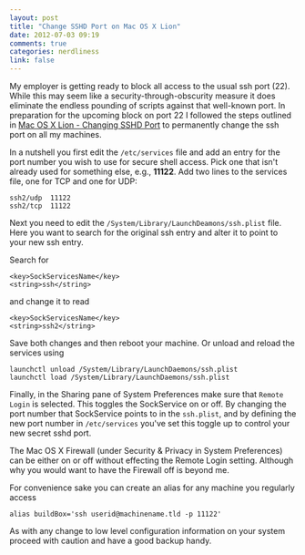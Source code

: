 ```yaml
---
layout: post
title: "Change SSHD Port on Mac OS X Lion"
date: 2012-07-03 09:19
comments: true
categories: nerdliness
link: false
---
```

My employer is getting ready to block all access to the usual ssh port (22). While this may seem like a security-through-obscurity measure it does eliminate the endless pounding of scripts against that well-known port. In preparation for the upcoming block on port 22 I followed the steps outlined in [Mac OS X Lion - Changing SSHD Port](http://robsavino.wordpress.com/2011/08/09/mac-os-x-lion-changing-sshd-port "Mac OS X Lion - Changing SSHD Port") to permanently change the ssh port on all my machines.

In a nutshell you first edit the `/etc/services` file and add an entry for the port number you wish to use for secure shell access. Pick one that isn't already used for something else, e.g., **11122**. Add two lines to the services file, one for TCP and one for UDP:

    ssh2/udp  11122
	ssh2/tcp  11122
	
Next you need to edit the `/System/Library/LaunchDeamons/ssh.plist` file. Here you want to search for the original ssh entry and alter it to point to your new ssh entry.

Search for

    <key>SockServicesName</key>
	<string>ssh</string>
	
and change it to read

    <key>SockServicesName</key>
	<string>ssh2</string>
	
Save both changes and then reboot your machine. Or unload and reload the services using

	launchctl unload /System/Library/LaunchDaemons/ssh.plist
	launchctl load /System/Library/LaunchDaemons/ssh.plist
	
Finally, in the Sharing pane of System Preferences make sure that `Remote Login` is selected. This toggles the SockService on or off. By changing the port number that SockService points to in the `ssh.plist`, and by defining the new port number in `/etc/services` you've set this toggle up to control your new secret sshd port.

The Mac OS X Firewall (under Security & Privacy in System Preferences) can be either on or off without effecting the Remote Login setting. Although why you would want to have the Firewall off is beyond me.

For convenience sake you can create an alias for any machine you regularly access

    alias buildBox='ssh userid@machinename.tld -p 11122'
	
As with any change to low level configuration information on your system proceed with caution and have a good backup handy. 
    